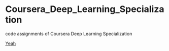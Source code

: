 # Coursera_Deep_Learning_Specialization
code assignments of Coursera Deep Learning Specialization

[Yeah](https://nbviewer.jupyter.org/github/martianying/Coursera_Deep_Learning_Specialization/blob/main/Course4/C4W1/C4W1/jovyan/work/release/W1A1/Convolution_model_Step_by_Step_v1.ipynb)

